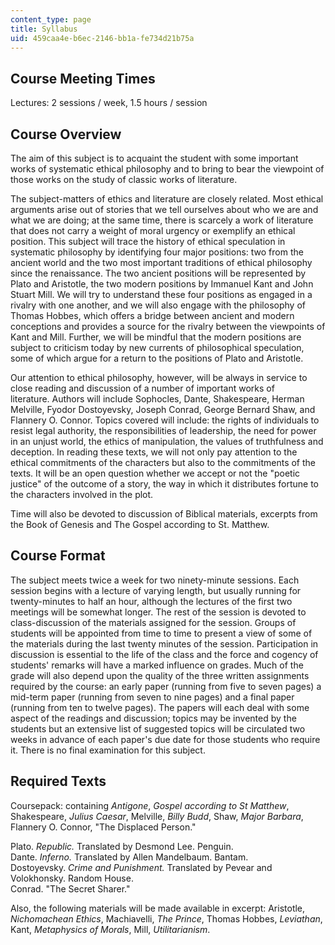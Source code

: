 ```yaml
---
content_type: page
title: Syllabus
uid: 459caa4e-b6ec-2146-bb1a-fe734d21b75a
---
```


Course Meeting Times
--------------------

Lectures: 2 sessions / week, 1.5 hours / session

Course Overview
---------------

The aim of this subject is to acquaint the student with some important works of systematic ethical philosophy and to bring to bear the viewpoint of those works on the study of classic works of literature.

The subject-matters of ethics and literature are closely related. Most ethical arguments arise out of stories that we tell ourselves about who we are and what we are doing; at the same time, there is scarcely a work of literature that does not carry a weight of moral urgency or exemplify an ethical position. This subject will trace the history of ethical speculation in systematic philosophy by identifying four major positions: two from the ancient world and the two most important traditions of ethical philosophy since the renaissance. The two ancient positions will be represented by Plato and Aristotle, the two modern positions by Immanuel Kant and John Stuart Mill. We will try to understand these four positions as engaged in a rivalry with one another, and we will also engage with the philosophy of Thomas Hobbes, which offers a bridge between ancient and modern conceptions and provides a source for the rivalry between the viewpoints of Kant and Mill. Further, we will be mindful that the modern positions are subject to criticism today by new currents of philosophical speculation, some of which argue for a return to the positions of Plato and Aristotle.

Our attention to ethical philosophy, however, will be always in service to close reading and discussion of a number of important works of literature. Authors will include Sophocles, Dante, Shakespeare, Herman Melville, Fyodor Dostoyevsky, Joseph Conrad, George Bernard Shaw, and Flannery O. Connor. Topics covered will include: the rights of individuals to resist legal authority, the responsibilities of leadership, the need for power in an unjust world, the ethics of manipulation, the values of truthfulness and deception. In reading these texts, we will not only pay attention to the ethical commitments of the characters but also to the commitments of the texts. It will be an open question whether we accept or not the "poetic justice" of the outcome of a story, the way in which it distributes fortune to the characters involved in the plot.

Time will also be devoted to discussion of Biblical materials, excerpts from the Book of Genesis and The Gospel according to St. Matthew.

Course Format
-------------

The subject meets twice a week for two ninety-minute sessions. Each session begins with a lecture of varying length, but usually running for twenty-minutes to half an hour, although the lectures of the first two meetings will be somewhat longer. The rest of the session is devoted to class-discussion of the materials assigned for the session. Groups of students will be appointed from time to time to present a view of some of the materials during the last twenty minutes of the session. Participation in discussion is essential to the life of the class and the force and cogency of students' remarks will have a marked influence on grades. Much of the grade will also depend upon the quality of the three written assignments required by the course: an early paper (running from five to seven pages) a mid-term paper (running from seven to nine pages) and a final paper (running from ten to twelve pages). The papers will each deal with some aspect of the readings and discussion; topics may be invented by the students but an extensive list of suggested topics will be circulated two weeks in advance of each paper's due date for those students who require it. There is no final examination for this subject.

Required Texts
--------------

Coursepack: containing _Antigone_, _Gospel according to St Matthew_, Shakespeare, _Julius Caesar_, Melville, _Billy Budd_, Shaw, _Major Barbara_, Flannery O. Connor, "The Displaced Person."

Plato. _Republic._ Translated by Desmond Lee. Penguin.  
Dante. _Inferno._ Translated by Allen Mandelbaum. Bantam.  
Dostoyevsky. _Crime and Punishment._ Translated by Pevear and Volokhonsky. Random House.  
Conrad. "The Secret Sharer."

Also, the following materials will be made available in excerpt: Aristotle, _Nichomachean Ethics_, Machiavelli, _The Prince_, Thomas Hobbes, _Leviathan_, Kant, _Metaphysics of Morals_, Mill, _Utilitarianism_.